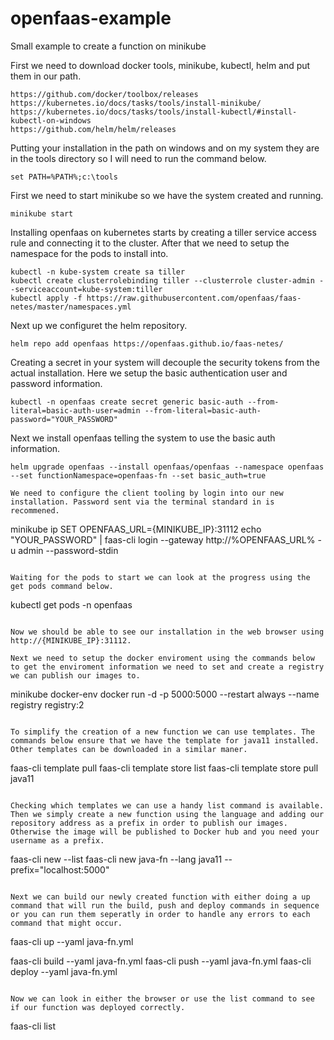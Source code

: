 # openfaas-example
Small example to create a function on minikube

First we need to download docker tools, minikube, kubectl, helm and put them in our path.

```
https://github.com/docker/toolbox/releases
https://kubernetes.io/docs/tasks/tools/install-minikube/
https://kubernetes.io/docs/tasks/tools/install-kubectl/#install-kubectl-on-windows
https://github.com/helm/helm/releases
```

Putting your installation in the path on windows and on my system
they are in the tools directory so I will need to run the command
below.
```
set PATH=%PATH%;c:\tools
```

First we need to start minikube so we have the system created and running.
```
minikube start
```

Installing openfaas on kubernetes starts by creating a tiller service access rule and connecting it to the cluster. After that we need to setup the namespace for the pods to install into.
```
kubectl -n kube-system create sa tiller
kubectl create clusterrolebinding tiller --clusterrole cluster-admin --serviceaccount=kube-system:tiller
kubectl apply -f https://raw.githubusercontent.com/openfaas/faas-netes/master/namespaces.yml
```

Next up we configuret the helm repository.
```
helm repo add openfaas https://openfaas.github.io/faas-netes/
```

Creating a secret in your system will decouple the security tokens from the actual installation. Here we setup the basic authentication user and password information.
```
kubectl -n openfaas create secret generic basic-auth --from-literal=basic-auth-user=admin --from-literal=basic-auth-password="YOUR_PASSWORD"
```

Next we install openfaas telling the system to use the basic auth information.
```
helm upgrade openfaas --install openfaas/openfaas --namespace openfaas --set functionNamespace=openfaas-fn --set basic_auth=true

We need to configure the client tooling by login into our new installation. Password sent via the terminal standard in is recommened.
```
minikube ip
SET OPENFAAS_URL={MINIKUBE_IP}:31112
echo "YOUR_PASSWORD" | faas-cli login --gateway http://%OPENFAAS_URL% -u admin --password-stdin
```

Waiting for the pods to start we can look at the progress using the get pods command below.
```
kubectl get pods -n openfaas
```

Now we should be able to see our installation in the web browser using http://{MINIKUBE_IP}:31112.

Next we need to setup the docker enviroment using the commands below to get the enviroment information we need to set and create a registry we can publish our images to.
```
minikube docker-env
docker run -d -p 5000:5000 --restart always --name registry registry:2
```

To simplify the creation of a new function we can use templates. The commands below ensure that we have the template for java11 installed. Other templates can be downloaded in a similar maner.
```
faas-cli template pull
faas-cli template store list
faas-cli template store pull java11
```

Checking which templates we can use a handy list command is available. Then we simply create a new function using the language and adding our repository address as a prefix in order to publish our images. Otherwise the image will be published to Docker hub and you need your username as a prefix.
```
faas-cli new --list
faas-cli new java-fn --lang java11 --prefix="localhost:5000"
```

Next we can build our newly created function with either doing a up command that will run the build, push and deploy commands in sequence or you can run them seperatly in order to handle any errors to each command that might occur.
```
faas-cli up --yaml java-fn.yml

faas-cli build  --yaml java-fn.yml
faas-cli push --yaml java-fn.yml
faas-cli deploy --yaml java-fn.yml
```

Now we can look in either the browser or use the list command to see if our function was deployed correctly.
```
faas-cli list
```
